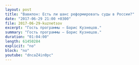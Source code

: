 ```yaml
---
layout: post
title: "Вавилон: Есть ли шанс реформировать суды в России?"
date: "2017-06-29 21:00 +0300"
file: 2017-06-29-kuznetsov
excerpt: "Гость программы — Борис Кузнецов."
summary: "Гость программы — Борис Кузнецов."
duration: "01:04:00"
length: 61450284
explicit: "no"
block: "no"
youtube: "dncaZ4in0pc"
---
```

